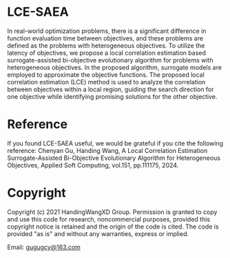 # LCE-SAEA
In real-world optimization problems, there is a significant difference in function evaluation time between 
objectives, and these problems are defined as the problems with heterogeneous objectives. To utilize the 
latency of objectives, we propose a local correlation estimation based surrogate-assisted bi-objective 
evolutionary algorithm for problems with heterogeneous objectives. In the proposed algorithm, surrogate 
models are employed to approximate the objective functions. The proposed local correlation estimation (LCE)
method is used to analyze the correlation between objectives within a local region, guiding the search 
direction for one objective while identifying promising solutions for the other objective.

# Reference
If you found LCE-SAEA useful, we would be grateful if you cite the following reference:
Chenyan Gu, Handing Wang, A Local Correlation Estimation Surrogate-Assisted Bi-Objective Evolutionary Algorithm
for Heterogeneous Objectives, Applied Soft Computing, vol.151, pp.111175, 2024.

# Copyright
Copyright (c) 2021 HandingWangXD Group. Permission is granted to copy and use this code for research,
noncommercial purposes, provided this copyright notice is retained and the origin of the code is cited.
The code is provided "as is" and without any warranties, express or implied.

Email: gugugcy@163.com
